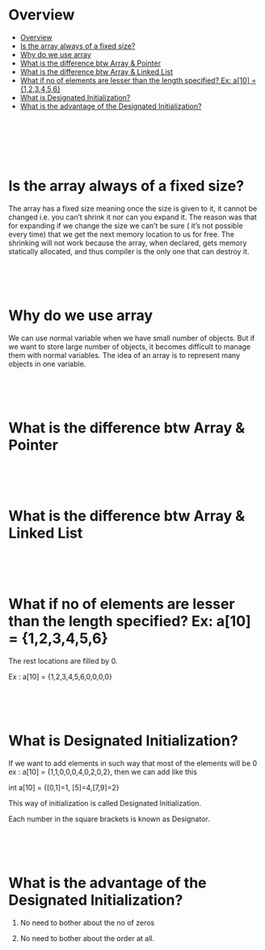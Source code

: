 # Overview

- [Overview](#overview)
- [Is the array always of a fixed size?](#is-the-array-always-of-a-fixed-size)
- [Why do we use array](#why-do-we-use-array)
- [What is the difference btw Array \& Pointer](#what-is-the-difference-btw-array--pointer)
- [What is the difference btw Array \& Linked List](#what-is-the-difference-btw-array--linked-list)
- [What if no of elements are lesser than the length specified? Ex: a\[10\] = {1,2,3,4,5,6}](#what-if-no-of-elements-are-lesser-than-the-length-specified-ex-a10--123456)
- [What is Designated Initialization?](#what-is-designated-initialization)
- [What is the advantage of the Designated Initialization?](#what-is-the-advantage-of-the-designated-initialization)

&nbsp;

&nbsp;

&nbsp;

# Is the array always of a fixed size?

The array has a fixed size meaning once the size is given to it, it cannot be changed i.e. you can’t shrink it nor can you expand it. The reason was that for expanding if we change the size we can’t be sure ( it’s not possible every time) that we get the next memory location to us for free. The shrinking will not work because the array, when declared, gets memory statically allocated, and thus compiler is the only one that can destroy it.

&nbsp;

&nbsp;

# Why do we use array

We can use normal variable when we have small number of objects. But if we want to store large number of objects, it becomes difficult to manage them with normal variables. The idea of an array is to represent many objects in one variable.

&nbsp;

&nbsp;

# What is the difference btw Array & Pointer

&nbsp;

&nbsp;

# What is the difference btw Array & Linked List

&nbsp;

&nbsp;

# What if no of elements are lesser than the length specified? Ex: a[10] = {1,2,3,4,5,6}

The rest locations are filled by 0.

Ex : a[10] = {1,2,3,4,5,6,0,0,0,0}

&nbsp;

&nbsp;

# What is Designated Initialization?

If we want to add elements in such way that most of the elements will be 0 ex : a[10] = {1,1,0,0,0,4,0,2,0,2}, then we can add like this

int a[10] = {[0,1]=1, [5]=4,[7,9]=2}

This way of initialization is called Designated Initialization.

Each number in the square brackets is known as Designator.

&nbsp;

&nbsp;

# What is the advantage of the Designated Initialization?

1. No need to bother about the no of zeros

2. No need to bother about the order at all.

&nbsp;

&nbsp;
&nbsp;

&nbsp;
&nbsp;

&nbsp;
&nbsp;

&nbsp;
&nbsp;

&nbsp;
&nbsp;

&nbsp;
&nbsp;

&nbsp;
&nbsp;

&nbsp;
&nbsp;

&nbsp;
